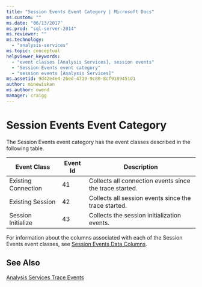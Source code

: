 ```yaml
---
title: "Session Events Event Category | Microsoft Docs"
ms.custom: ""
ms.date: "06/13/2017"
ms.prod: "sql-server-2014"
ms.reviewer: ""
ms.technology: 
  - "analysis-services"
ms.topic: conceptual
helpviewer_keywords: 
  - "event classes [Analysis Services], session events"
  - "Session Events event category"
  - "session events [Analysis Services]"
ms.assetid: 9d42e4e4-26ed-4719-9c80-8cf9189451d1
author: minewiskan
ms.author: owend
manager: craigg
---
```

# Session Events Event Category
  The Session Events event category has the event classes described in the following table.  
  
|Event Class|Event Id|Description|  
|-----------------|--------------|-----------------|  
|Existing Connection|41|Collects all connection events since the trace started.|  
|Existing Session|42|Collects all session events since the trace started.|  
|Session Initialize|43|Collects the session initialization events.|  
  
 For information about the columns associated with each of the Session Events event classes, see [Session Events Data Columns](session-events-data-columns.md).  
  
## See Also  
 [Analysis Services Trace Events](analysis-services-trace-events.md)  
  
  
